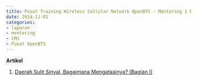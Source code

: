 ```yaml
---
title: Pusat Training Wireless Cellular Network OpenBTS - Mentoring 1 November 2014
date: 2014-11-01
categories:
- laporan
- mentoring
- CMS
- Pusat OpenBTS
---
```


**Artikel**

1. [Daerah Sulit Sinyal, Bagaimana Mengatasinya? (Bagian I)](http://ciptamedia.org/daerah-sulit-sinyal-bagaimana-mengatasinya-bagian-i/)
